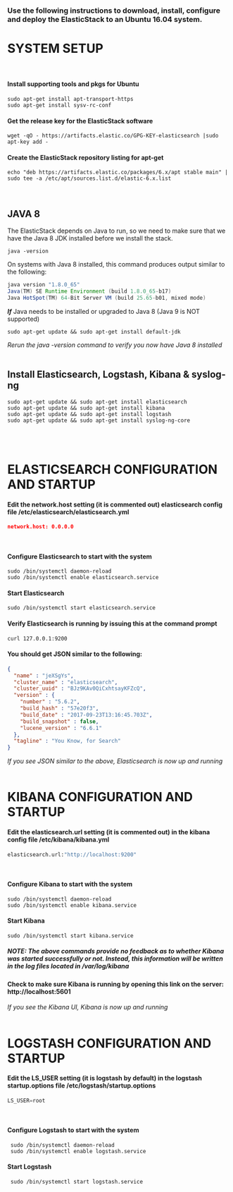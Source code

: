 ### Use the following instructions to download, install, configure and deploy the ElasticStack to an Ubuntu 16.04 system.  


# SYSTEM SETUP 
</br>

#### Install supporting tools and pkgs for Ubuntu
```
sudo apt-get install apt-transport-https
sudo apt-get install sysv-rc-conf
```


#### Get the release key for the ElasticStack software
```
wget -qO - https://artifacts.elastic.co/GPG-KEY-elasticsearch |sudo apt-key add -
```

#### Create the ElasticStack repository listing for apt-get
```
echo "deb https://artifacts.elastic.co/packages/6.x/apt stable main" | sudo tee -a /etc/apt/sources.list.d/elastic-6.x.list
```
</br>

## JAVA 8
The ElasticStack depends on Java to run, so we need to make sure that we have the Java 8 JDK installed before we install the stack.
```
java -version
```
On systems with Java 8 installed, this command produces output similar to the following:
```java
java version "1.8.0_65"
Java(TM) SE Runtime Environment (build 1.8.0_65-b17)
Java HotSpot(TM) 64-Bit Server VM (build 25.65-b01, mixed mode)
```
***If*** Java needs to be installed or upgraded to Java 8 (Java 9 is NOT supported)
```
sudo apt-get update && sudo apt-get install default-jdk
```
*Rerun the java -version command to verify you now have Java 8 installed*
</br>
</br>

## Install Elasticsearch, Logstash, Kibana & syslog-ng
 ```
 sudo apt-get update && sudo apt-get install elasticsearch 
 sudo apt-get update && sudo apt-get install kibana 
 sudo apt-get update && sudo apt-get install logstash 
 sudo apt-get update && sudo apt-get install syslog-ng-core
 ```
</br>
</br>



# ELASTICSEARCH CONFIGURATION AND STARTUP

#### Edit the network.host setting (it is commented out) elasticsearch config file /etc/elasticsearch/elasticsearch.yml </br>
```json
network.host: 0.0.0.0
```
</br>

#### Configure Elasticsearch to start with the system
```
sudo /bin/systemctl daemon-reload
sudo /bin/systemctl enable elasticsearch.service
```

#### Start Elasticsearch
```
sudo /bin/systemctl start elasticsearch.service
```

#### Verify Elasticsearch is running by issuing this at the command prompt
```
curl 127.0.0.1:9200
```
#### You should get JSON similar to the following:
```json
{
  "name" : "jeXSgYs",
  "cluster_name" : "elasticsearch",
  "cluster_uuid" : "BJz9KAv0QiCxhtsayKFZcQ",
  "version" : {
    "number" : "5.6.2",
    "build_hash" : "57e20f3",
    "build_date" : "2017-09-23T13:16:45.703Z",
    "build_snapshot" : false,
    "lucene_version" : "6.6.1"
  },
  "tagline" : "You Know, for Search"
}
```
*If you see JSON similar to the above, Elasticsearch is now up and running*
</br>
</br>


# KIBANA CONFIGURATION AND STARTUP
#### Edit the elasticsearch.url setting (it is commented out) in the kibana config file /etc/kibana/kibana.yml 
```python
elasticsearch.url:"http://localhost:9200"
```
</br>

#### Configure Kibana to start with the system
```
sudo /bin/systemctl daemon-reload
sudo /bin/systemctl enable kibana.service
```

#### Start Kibana
```
sudo /bin/systemctl start kibana.service
```

##### NOTE: The above commands provide no feedback as to whether Kibana was started successfully or not. Instead, this information will be written in the log files located in /var/log/kibana

#### Check to make sure Kibana is running by opening this link on the server: http://localhost:5601

*If you see the Kibana UI, Kibana is now up and running*
</br>
</br>


# LOGSTASH CONFIGURATION AND STARTUP
#### Edit the LS_USER setting (it is logstash by default) in the logstash startup.options file /etc/logstash/startup.options 
```python
LS_USER=root
```
</br>

#### Configure Logstash to start with the system
     sudo /bin/systemctl daemon-reload
     sudo /bin/systemctl enable logstash.service

#### Start Logstash
     sudo /bin/systemctl start logstash.service

